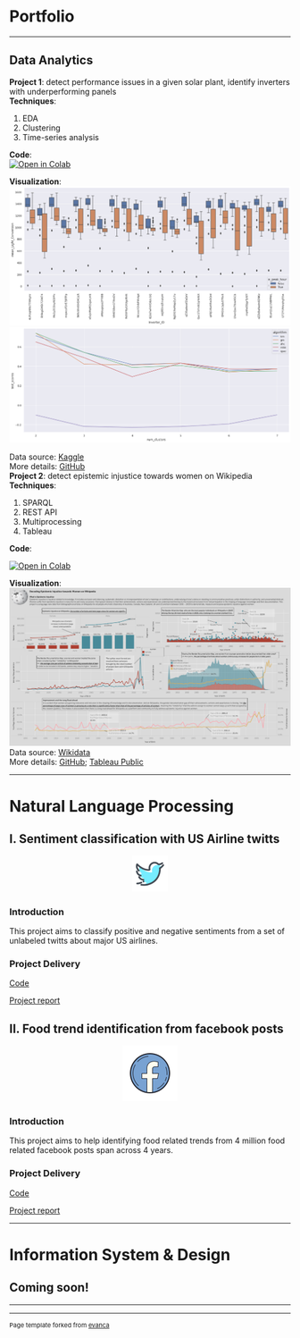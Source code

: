 ﻿# **Portfolio**

---
## **Data Analytics**

**Project 1**: detect performance issues in a given solar plant, identify inverters with underperforming panels
&nbsp;<br>
**Techniques**:

 1. EDA 
 2. Clustering 
 3. Time-series analysis

**Code**:<br>
<a  href="https://colab.research.google.com/drive/1btPn-c57E9ND-kv4wNZT-GEnkKFZuW44?usp=sharing"  target="_parent"><img  src="https://colab.research.google.com/assets/colab-badge.svg"  alt="Open in Colab"/></a>

**Visualization**:<br>
<img src="images/inverter_light_conversion.png" width="700"/> 
<img src="images/optimal K.png" width="700"/>

Data source: [Kaggle](https://www.kaggle.com/anikannal/solar-power-generation-data) <br>
More details: [GitHub](https://github.com/mx-hxh/colab-solar)
&nbsp;<br>
**Project 2**: detect epistemic injustice towards women on Wikipedia
&nbsp;<br>
**Techniques**:

 1. SPARQL
 2. REST API
 3. Multiprocessing
 4. Tableau

**Code**:<br>
 <div align="left"><a  href="https://colab.research.google.com/drive/1k4TkItYtppNolsXvqVLrPQvIeGS6mrCy?usp=sharing"  target="_parent"><img  src="https://colab.research.google.com/assets/colab-badge.svg"  alt="Open in Colab"/></a><br>
 
 **Visualization**:<br>
 <img src="images/Epistemic_injustice_tableau.png" width="700"/> 
Data source: [Wikidata](https://query.wikidata.org/) <br>
More details: [GitHub](https://github.com/mx-hxh/epistemic-injustice-on-wikipedia); [Tableau Public](https://public.tableau.com/app/profile/miao.xi/viz/DecodingEpistemicInjusticetowardsWomenonWikipedia/Dashboard)
&nbsp;<br>


---

# **Natural Language Processing**
## **I. Sentiment classification with US Airline twitts**

<div align="center"><img src="images/icons8-twitter-64.png?raw=true"/></div>

### **Introduction**
This project aims to classify positive and negative sentiments from a set of unlabeled twitts about major US airlines.

### **Project Delivery**
[Code](/Codes/R/US_Airline_Sentiment)

[Project report](/pdf/USAirline_Report.pdf)

## **II. Food trend identification from facebook posts**

<div align="center"><img src="images/icons8-facebook-100.png?raw=true"/></div>

### **Introduction**
This project aims to help identifying food related trends from 4 million food related facebook posts span across 4 years.

### **Project Delivery**
[Code](/Codes/R/Food_Trend_Facebook)

[Project report](/pdf/Cauliflower_Report.pdf)

---

# **Information System & Design**
## **Coming soon!**


---




---
<p style="font-size:11px">Page template forked from <a href="https://github.com/evanca/quick-portfolio">evanca</a></p>
<!-- Remove above link if you don't want to attibute -->
